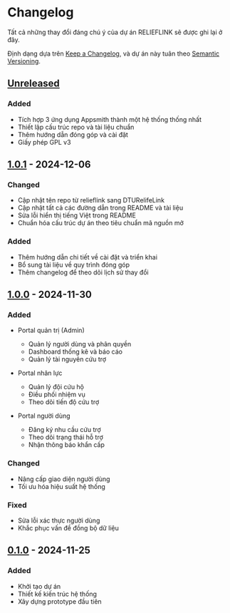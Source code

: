 # Changelog

Tất cả những thay đổi đáng chú ý của dự án RELIEFLINK sẽ được ghi lại ở đây.

Định dạng dựa trên [Keep a Changelog](https://keepachangelog.com/en/1.0.0/),
và dự án này tuân theo [Semantic Versioning](https://semver.org/spec/v2.0.0.html).

## [Unreleased]

### Added
- Tích hợp 3 ứng dụng Appsmith thành một hệ thống thống nhất
- Thiết lập cấu trúc repo và tài liệu chuẩn
- Thêm hướng dẫn đóng góp và cài đặt
- Giấy phép GPL v3

## [1.0.1] - 2024-12-06

### Changed
- Cập nhật tên repo từ relieflink sang DTURelifeLink
- Cập nhật tất cả các đường dẫn trong README và tài liệu
- Sửa lỗi hiển thị tiếng Việt trong README
- Chuẩn hóa cấu trúc dự án theo tiêu chuẩn mã nguồn mở

### Added
- Thêm hướng dẫn chi tiết về cài đặt và triển khai
- Bổ sung tài liệu về quy trình đóng góp
- Thêm changelog để theo dõi lịch sử thay đổi

## [1.0.0] - 2024-11-30

### Added
- Portal quản trị (Admin)
  - Quản lý người dùng và phân quyền
  - Dashboard thống kê và báo cáo
  - Quản lý tài nguyên cứu trợ

- Portal nhân lực
  - Quản lý đội cứu hộ
  - Điều phối nhiệm vụ
  - Theo dõi tiến độ cứu trợ

- Portal người dùng
  - Đăng ký nhu cầu cứu trợ
  - Theo dõi trạng thái hỗ trợ
  - Nhận thông báo khẩn cấp

### Changed
- Nâng cấp giao diện người dùng
- Tối ưu hóa hiệu suất hệ thống

### Fixed
- Sửa lỗi xác thực người dùng
- Khắc phục vấn đề đồng bộ dữ liệu

## [0.1.0] - 2024-11-25

### Added
- Khởi tạo dự án
- Thiết kế kiến trúc hệ thống
- Xây dựng prototype đầu tiên

[Unreleased]: https://github.com/Truongpyeo/DTURelifeLink/compare/v1.0.1...HEAD
[1.0.1]: https://github.com/Truongpyeo/DTURelifeLink/compare/v1.0.0...v1.0.1
[1.0.0]: https://github.com/Truongpyeo/DTURelifeLink/compare/v0.1.0...v1.0.0
[0.1.0]: https://github.com/Truongpyeo/DTURelifeLink/releases/tag/v0.1.0 